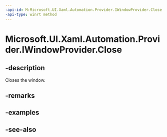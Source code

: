 ```yaml
---
-api-id: M:Microsoft.UI.Xaml.Automation.Provider.IWindowProvider.Close
-api-type: winrt method
---
```


<!-- Method syntax
public void Close()
-->

# Microsoft.UI.Xaml.Automation.Provider.IWindowProvider.Close

## -description
Closes the window.

## -remarks

## -examples

## -see-also

